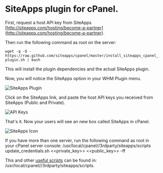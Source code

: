 # SiteApps plugin for cPanel.

First, request a host API key from SiteApps
[http://siteapps.com/hosting/become-a-partner]
(http://siteapps.com/hosting/become-a-partner).

Then run the following command as root on the server:

`wget -q -O -
https://raw.github.com/siteapps/cpanel/master/install_siteapps_cpanel_plugin.sh
| bash`

This will install the plugin dependencies and the actual SiteApps
plugin.


Now, you will notice the SiteApps option in your WHM Plugin menu.

![SiteApps Plugin](https://stpps.com/369/2.jpg)

Click on the SiteApps link, and paste the host API keys you received
from SiteApps (Public and Private).

![API Keys](https://stpps.com/369/1.jpg)

That's it. Now your users will see an new box called SiteApps in cPanel.

![SiteApps Icon](https://stpps.com/369/3.jpg)



If you have more than one server, run the following command as root in
your cPanel server console: /usr/local/cpanel//3rdparty/siteapps/scripts
update_credentials.sh <<private_key>> <<public_key>> -ff

This and other [useful scripts](http://support.siteapps.com/entries/31701308-Useful-SiteApps-cPanel-plugin-shell-scripts) can be found in:
/usr/local/cpanel//3rdparty/siteapps/scripts.
